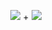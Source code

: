 <p align="center"><img src="https://laravel.com/assets/img/components/logo-laravel.svg"> + <img src="https://res-3.cloudinary.com/crunchbase-production/image/upload/c_lpad,h_256,w_256,f_auto,q_auto:eco/v1476902335/gxc55ywhnod0a9jh0wtd.jpg"></p>
